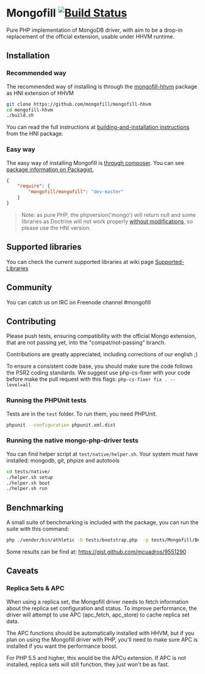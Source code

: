 Mongofill [![Build Status](https://secure.travis-ci.org/mongofill/mongofill.png)](http://travis-ci.org/mongofill/mongofill)
=========

Pure PHP implementation of MongoDB driver, with aim to be a drop-in
replacement of the official extension, usable under HHVM runtime.

Installation
------------

### Recommended way
The recommended way of installing is through the [mongofill-hhvm](https://github.com/mongofill/mongofill-hhvm) package as HNI extension of HHVM

```bash
git clone https://github.com/mongofill/mongofill-hhvm
cd mongofill-hhvm
./build.sh
```

You can read the full instructions at [building-and-installation instructions](https://github.com/mongofill/mongofill-hhvm#building-and-installation) from the HNI package.

### Easy way
The easy way of installing Mongofill is [through composer](http://getcomposer.org).
You can see [package information on Packagist.](https://packagist.org/packages/mongofill/mongofill)

```JSON
{
    "require": {
        "mongofill/mongofill": "dev-master"
    }
}
```

> Note: as pure PHP, the phpversion('mongo') will return null and some libraries as Doctrine will not work properly [without modifications](https://github.com/mcuadros/mongodb-odm/commit/b89b21b8dca6a0b545a718f3805248453a27ec3d), so please use the HNI version.



Supported libraries
-------------------

You can check the current supported libraries at wiki page [Supported-Libraries](https://github.com/koubas/mongofill/wiki/Supported-Libraries)


Community
---------

You can catch us on IRC on Freenode channel #mongofill


Contributing
---------

Please push tests, ensuring compatibility with the official Mongo extension,
that are not passing yet, into the  "compat/not-passing" branch.

Contributions are greatly appreciated, including corrections of our english ;)

To ensure a consistent code base, you should make sure the code follows the PSR2 coding standards. We suggest use php-cs-fixer with your code before make the pull request with this flags: `php-cs-fixer fix . --level=all`

### Running the PHPUnit tests

Tests are in the `test` folder.
To run them, you need PHPUnit.

``` bash
phpunit --configuration phpunit.xml.dist
```

### Running the native mongo-php-driver tests

You can find helper script at `test/native/helper.sh`. Your system must have installed: mongodb, git, phpize and autotools

``` bash
cd tests/native/
./helper.sh setup
./helper.sh boot
./helper.sh run
```


Benchmarking
---------

A small suite of benchmarking is included with the package, you can run the suite with this command:

``` bash
php ./vendor/bin/athletic -b tests/bootstrap.php  -p tests/Mongofill/Benchmarks/
```

Some results can be find at: https://gist.github.com/mcuadros/9551290


Caveats
-------

### Replica Sets & APC

When using a replica set, the Mongofill driver needs to fetch information about the replica set configuration and status. To improve performance, the driver will attempt to use APC (apc_fetch, apc_store) to cache replica set data.

The APC functions should be automatically installed with HHVM, but if you plan on using the Mongofill driver with PHP, you'll need to make sure APC is installed if you want the performance boost.

For PHP 5.5 and higher, this would be the APCu extension. If APC is not installed, replica sets will still function, they just won't be as fast.

